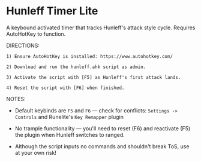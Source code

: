 # Hunleff Timer Lite

A keybound activated timer that tracks Hunleff's attack style cycle. Requires AutoHotKey to function.

DIRECTIONS:

	1) Ensure AutoHotKey is installed: https://www.autohotkey.com/
	
	2) Download and run the hunleff.ahk script as admin.
	
	3) Activate the script with [F5] as Hunleff's first attack lands.
	
	4) Reset the script with [F6] when finished.
  
NOTES:

- Default keybinds are `F5` and `F6` — check for conflicts: `Settings -> Controls` and Runelite's `Key Remapper` plugin

- No trample functionality — you'll need to reset (F6) and reactivate (F5) the plugin when Hunleff switches to ranged.

- Although the script inputs no commands and shouldn't break ToS, use at your own risk!
